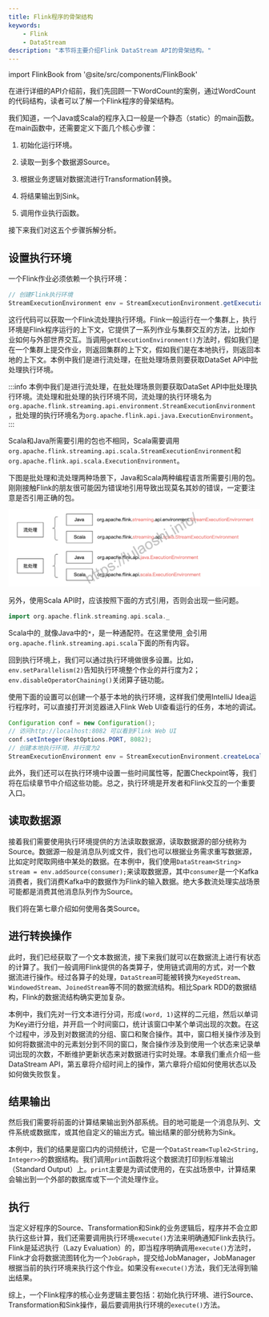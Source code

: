 ```yaml
---
title: Flink程序的骨架结构
keywords: 
    - Flink
    - DataStream
description: "本节将主要介绍Flink DataStream API的骨架结构。"
---
```


import FlinkBook from '@site/src/components/FlinkBook'

<FlinkBook />

在进行详细的API介绍前，我们先回顾一下WordCount的案例，通过WordCount的代码结构，读者可以了解一个Flink程序的骨架结构。

我们知道，一个Java或Scala的程序入口一般是一个静态（static）的main函数。在main函数中，还需要定义下面几个核心步骤：

1. 初始化运行环境。

2. 读取一到多个数据源Source。

3. 根据业务逻辑对数据流进行Transformation转换。

4. 将结果输出到Sink。

5. 调用作业执行函数。

接下来我们对这五个步骤拆解分析。

## 设置执行环境

一个Flink作业必须依赖一个执行环境：

```java
// 创建Flink执行环境
StreamExecutionEnvironment env = StreamExecutionEnvironment.getExecutionEnvironment();
```

这行代码可以获取一个Flink流处理执行环境。Flink一般运行在一个集群上，执行环境是Flink程序运行的上下文，它提供了一系列作业与集群交互的方法，比如作业如何与外部世界交互。当调用`getExecutionEnvironment()`方法时，假如我们是在一个集群上提交作业，则返回集群的上下文，假如我们是在本地执行，则返回本地的上下文。本例中我们是进行流处理，在批处理场景则要获取DataSet API中批处理执行环境。

:::info
本例中我们是进行流处理，在批处理场景则要获取DataSet API中批处理执行环境。流处理和批处理的执行环境不同，流处理的执行环境名为`org.apache.flink.streaming.api.environment.StreamExecutionEnvironment`，批处理的执行环境名为`org.apache.flink.api.java.ExecutionEnvironment`。
:::

Scala和Java所需要引用的包也不相同，Scala需要调用`org.apache.flink.streaming.api.scala.StreamExecutionEnvironment`和`org.apache.flink.api.scala.ExecutionEnvironment`。

下图是批处理和流处理两种场景下，Java和Scala两种编程语言所需要引用的包。刚刚接触Flink的朋友很可能因为错误地引用导致出现莫名其妙的错误，一定要注意是否引用正确的包。

![流处理和批处理不同场景下，相关API的引用](./img/batch-streaming-api-import.png)

另外，使用Scala API时，应该按照下面的方式引用，否则会出现一些问题。

```scala
import org.apache.flink.streaming.api.scala._
```

Scala中的`_`就像Java中的`*`，是一种通配符。在这里使用`_`会引用`org.apache.flink.streaming.api.scala`下面的所有内容。

回到执行环境上，我们可以通过执行环境做很多设置。比如，`env.setParallelism(2)`告知执行环境整个作业的并行度为2；`env.disableOperatorChaining()`关闭算子链功能。

使用下面的设置可以创建一个基于本地的执行环境，这样我们使用IntelliJ Idea运行程序时，可以直接打开浏览器进入Flink Web UI查看运行的任务，本地的调试。

```java
Configuration conf = new Configuration();
// 访问http://localhost:8082 可以看到Flink Web UI
conf.setInteger(RestOptions.PORT, 8082);
// 创建本地执行环境，并行度为2
StreamExecutionEnvironment env = StreamExecutionEnvironment.createLocalEnvironment(2, conf);
```

此外，我们还可以在执行环境中设置一些时间属性等，配置Checkpoint等，我们将在后续章节中介绍这些功能。总之，执行环境是开发者和Flink交互的一个重要入口。

## 读取数据源

接着我们需要使用执行环境提供的方法读取数据源，读取数据源的部分统称为Source。数据源一般是消息队列或文件，我们也可以根据业务需求重写数据源，比如定时爬取网络中某处的数据。在本例中，我们使用`DataStream<String> stream = env.addSource(consumer);`来读取数据源，其中`consumer`是一个Kafka消费者，我们消费Kafka中的数据作为Flink的输入数据。绝大多数流处理实战场景可能都是消费其他消息队列作为Source。

我们将在第七章介绍如何使用各类Source。

## 进行转换操作

此时，我们已经获取了一个文本数据流，接下来我们就可以在数据流上进行有状态的计算了。我们一般调用Flink提供的各类算子，使用链式调用的方式，对一个数据流进行操作。经过各算子的处理，`DataStream`可能被转换为`KeyedStream`、`WindowedStream`、`JoinedStream`等不同的数据流结构。相比Spark RDD的数据结构，Flink的数据流结构确实更加复杂。

本例中，我们先对一行文本进行分词，形成`(word, 1)`这样的二元组，然后以单词为Key进行分组，并开启一个时间窗口，统计该窗口中某个单词出现的次数。在这个过程中，涉及到对数据流的分组、窗口和聚合操作。其中，窗口相关操作涉及到如何将数据流中的元素划分到不同的窗口，聚合操作涉及到使用一个状态来记录单词出现的次数，不断维护更新状态来对数据进行实时处理。本章我们重点介绍一些DataStream API，第五章将介绍时间上的操作，第六章将介绍如何使用状态以及如何做失败恢复。

## 结果输出

然后我们需要将前面的计算结果输出到外部系统。目的地可能是一个消息队列、文件系统或数据库，或其他自定义的输出方式。输出结果的部分统称为Sink。

本例中，我们的结果是窗口内的词频统计，它是一个`DataStream<Tuple2<String, Integer>>`的数据结构。我们调用`print`函数将这个数据流打印到标准输出（Standard Output）上。`print`主要是为调试使用的，在实战场景中，计算结果会输出到一个外部的数据库或下一个流处理作业。

## 执行

当定义好程序的Source、Transformation和Sink的业务逻辑后，程序并不会立即执行这些计算，我们还需要调用执行环境`execute()`方法来明确通知Flink去执行。Flink是延迟执行（Lazy Evaluation）的，即当程序明确调用`execute()`方法时，Flink才会将数据流图转化为一个`JobGraph`，提交给JobManager，JobManager根据当前的执行环境来执行这个作业。如果没有`execute()`方法，我们无法得到输出结果。

综上，一个Flink程序的核心业务逻辑主要包括：初始化执行环境、进行Source、Transformation和Sink操作，最后要调用执行环境的`execute()`方法。